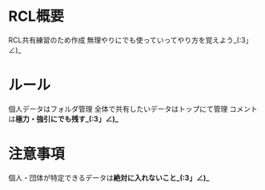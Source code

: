 # RCL概要
RCL共有練習のため作成 無理やりにでも使っていってやり方を覚えよう_(:3」∠)_

# ルール
個人データはフォルダ管理 全体で共有したいデータはトップにて管理 コメントは**極力・強引にでも残す_(:3」∠)_**

# 注意事項
個人・団体が特定できるデータは**絶対に入れないこと_(:3」∠)_**
